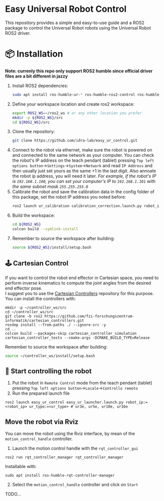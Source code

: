 # Easy Universal Robot Control
This repository provides a simple and easy-to-use guide and a ROS2 package to control the Universal Robot robots using the Universal Robot ROS2 driver.

# 📦 Installation
**Note: currenly this repo only support ROS2 humble since official driver files are a bit different in jazzy**
1. Install ROS2 dependencies:
   ```bash
   sudo apt install ros-humble-ur-* ros-humble-ros2-control ros-humble-ros2-controllers
   ```
2. Define your workspace location and create ros2 workspace:
   ```bash
   export ROS2_WS=~/ros2_ws # or any other location you prefer
   mkdir -p ${ROS2_WS}/src
   cd ${ROS2_WS}/src
   ```
3. Clone the repository:
    ```bash
    git clone https://github.com/idra-lab/easy_ur_control.git
    ```
4. Connect to the robot via ethernet, make sure the robot is powered on and connected to the same network as your computer. You can check the robot's IP address on the teach pendant (tablet) pressing `Top left options button`->`Settings`->`System`->`Network` and read `IP Address` and then usually just set yours as the same +1 in the last digit. Also annoate the robot ip address, you will need it later.
   *For example, if the robot's IP is `192.168.1.100`, you can set your computer's IP to `192.168.1.101` with the same subnet mask `255.255.255.0`*
5. Calibrate the robot and save the calibration data in the config folder of this package, set the robot IP address you noted before:
   ```bash
   ros2 launch ur_calibration calibration_correction.launch.py robot_ip:=<robot_ip> target_filename:="${ROS2_WS}/src/easy_ur_control/config/calibration.yaml"
   ```
6. Build the workspace:
   ```bash
   cd ${ROS2_WS}
   colcon build --symlink-install
   ```
7. Remember to source the workspace after building:
   ```bash
   source ${ROS2_WS}/install/setup.bash
   ```
## 🕹 Cartesian Control
If you want to control the robot end effector in Cartesian space, you need to perform inverse kinematics to compute the joint angles from the desired end effector pose.  
I suggest you to use the [Cartesian Controllers](https://github.com/fzi-forschungszentrum-informatik/cartesian_controllers) repository for this purpose.  
You can install the controllers with:
```
mkdir -p ~/controller_ws/src
cd ~/controller_ws/src 
git clone -b ros2 https://github.com/fzi-forschungszentrum-informatik/cartesian_controllers.git
rosdep install --from-paths ./ --ignore-src -y
cd ..
colcon build --packages-skip cartesian_controller_simulation cartesian_controller_tests --cmake-args -DCMAKE_BUILD_TYPE=Release
```
Remember to source the workspace after building:
```bash
source ~/controller_ws/install/setup.bash
```

## 🚀 Start controlling the robot
1. Put the robot in `Remote Control` mode from the teach pendant (tablet) pressing `Top left options button`->`Locale`->`Controllo remoto`
2. Run the prepared launch file
```
ros2 launch easy_ur_control easy_ur_launcher.launch.py robot_ip:=<robot_ip> ur_type:=<ur_type> # ur3e, ur5e, ur10e, ur16e
```

## Move the robot via Rviz
You can move the robot using the Rviz interface, by mean of the `motion_control_handle` controller.
1. Launch the motion control handle with the `rqt_controller_gui`
```
ros2 run rqt_controller_manager rqt_controller_manager
```
Installable with:
```
sudo apt install ros-humble-rqt-controller-manager
```
2. Select the `motion_control_handle` controller and click on `Start`

TODO...